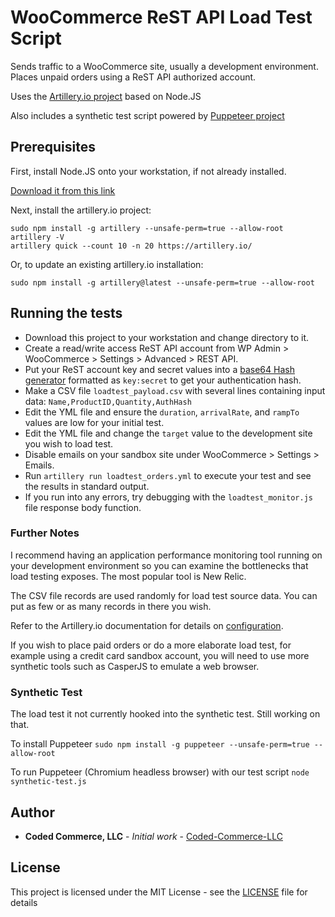 # WooCommerce ReST API Load Test Script

Sends traffic to a WooCommerce site, usually a development environment.
Places unpaid orders using a ReST API authorized account.

Uses the [Artillery.io project](https://artillery.io) based on Node.JS

Also includes a synthetic test script powered by [Puppeteer project](https://github.com/GoogleChrome/puppeteer)

## Prerequisites

First, install Node.JS onto your workstation, if not already installed.

[Download it from this link](https://nodejs.org/en/download/)

Next, install the artillery.io project:
```
sudo npm install -g artillery --unsafe-perm=true --allow-root
artillery -V
artillery quick --count 10 -n 20 https://artillery.io/
```

Or, to update an existing artillery.io installation:
```
sudo npm install -g artillery@latest --unsafe-perm=true --allow-root
```

## Running the tests

* Download this project to your workstation and change directory to it.
* Create a read/write access ReST API account from WP Admin > WooCommerce > Settings > Advanced > REST API.
* Put your ReST account key and secret values into a [base64 Hash generator](https://www.base64encode.org) formatted as `key:secret` to get your authentication hash.
* Make a CSV file `loadtest_payload.csv` with several lines containing input data: `Name,ProductID,Quantity,AuthHash`
* Edit the YML file and ensure the `duration`, `arrivalRate`, and `rampTo` values are low for your initial test.
* Edit the YML file and change the `target` value to the development site you wish to load test.
* Disable emails on your sandbox site under WooCommerce > Settings > Emails.
* Run `artillery run loadtest_orders.yml` to execute your test and see the results in standard output.
* If you run into any errors, try debugging with the `loadtest_monitor.js` file response body function.

### Further Notes

I recommend having an application performance monitoring tool running on your development environment so you can examine the bottlenecks that load testing exposes. The most popular tool is New Relic.

The CSV file records are used randomly for load test source data. You can put as few or as many records in there you wish.

Refer to the Artillery.io documentation for details on [configuration](https://artillery.io/docs/script-reference/).

If you wish to place paid orders or do a more elaborate load test, for example using a credit card sandbox account, you will need to use more synthetic tools such as CasperJS to emulate a web browser.

### Synthetic Test

The load test it not currently hooked into the synthetic test. Still working on that.

To install Puppeteer `sudo npm install -g puppeteer --unsafe-perm=true --allow-root`

To run Puppeteer (Chromium headless browser) with our test script `node synthetic-test.js`

## Author

* **Coded Commerce, LLC** - *Initial work* - [Coded-Commerce-LLC](https://github.com/Coded-Commerce-LLC)

## License

This project is licensed under the MIT License - see the [LICENSE](LICENSE) file for details
